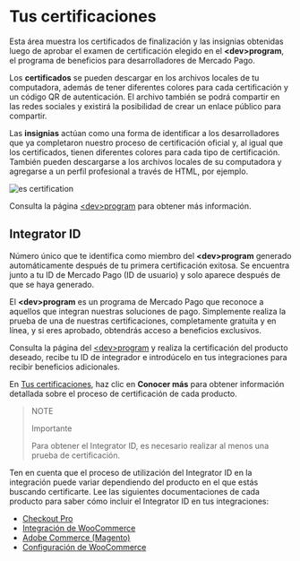 # Tus certificaciones
 
Esta área muestra los certificados de finalización y las insignias obtenidas luego de aprobar el examen de certificación elegido en el **&lt;dev&gt;program**, el programa de beneficios para desarrolladores de Mercado Pago.
 
Los **certificados** se pueden descargar en los archivos locales de tu computadora, además de tener diferentes colores para cada certificación y un código QR de autenticación. El archivo también se podrá compartir en las redes sociales y existirá la posibilidad de crear un enlace público para compartir.
 
Las **insignias** actúan como una forma de identificar a los desarrolladores que ya completaron nuestro proceso de certificación oficial y, al igual que los certificados, tienen diferentes colores para cada tipo de certificación. También pueden descargarse a los archivos locales de su computadora y agregarse a un perfil profesional a través de HTML, por ejemplo.

![es certification](dashboard/dashboard-certification_es.png)
 
Consulta la página [&lt;dev&gt;program](https://www.mercadopago[FAKER][URL][DOMAIN]/developers/es/developer-program) para obtener más información.

## Integrator ID
 
Número único que te identifica como miembro del **&lt;dev&gt;program** generado automáticamente después de tu primera certificación exitosa. Se encuentra junto a tu ID de Mercado Pago (ID de usuario) y solo aparece después de que se haya generado.
 
El **&lt;dev&gt;program** es un programa de Mercado Pago que reconoce a aquellos que integran nuestras soluciones de pago. Simplemente realiza la prueba de una de nuestras certificaciones, completamente gratuita y en línea, y si eres aprobado, obtendrás acceso a beneficios exclusivos.
 
Consulta la página del [&lt;dev&gt;program](/developers/es/developer-program) y realiza la certificación del producto deseado, recibe tu ID de integrador e introdúcelo en tus integraciones para recibir beneficios adicionales.

En [Tus certificaciones](/developers/panel/developer-program), haz clic en **Conocer más** para obtener información detallada sobre el proceso de certificación de cada producto. 

> NOTE
>
> Importante
>
> Para obtener el Integrator ID, es necesario realizar al menos una prueba de certificación.

Ten en cuenta que el proceso de utilización del Integrator ID en la integración puede variar dependiendo del producto en el que estás buscando certificarte. Lee las siguientes documentaciones de cada producto para saber cómo incluir el Integrator ID en tus integraciones:

   - [Checkout Pro](/developers/es/docs/checkout-pro/additional-content/integration-metrics)
   - [Integración de WooCommerce](/developers/es/docs/woocommerce/integration-configuration/plugin-configuration)
   - [Adobe Commerce (Magento)](/developers/es/docs/additional-content/integration-metrics)
   - [Configuración de WooCommerce](/developers/es/docs/woocommerce/integration-configuration/plugin-configuration)
